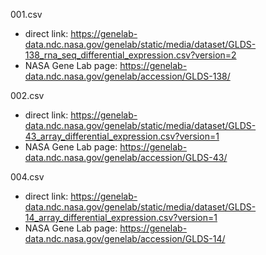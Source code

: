 001.csv <br>
* direct link: https://genelab-data.ndc.nasa.gov/genelab/static/media/dataset/GLDS-138_rna_seq_differential_expression.csv?version=2
* NASA Gene Lab page: https://genelab-data.ndc.nasa.gov/genelab/accession/GLDS-138/

002.csv <br>
* direct link: https://genelab-data.ndc.nasa.gov/genelab/static/media/dataset/GLDS-43_array_differential_expression.csv?version=1
* NASA Gene Lab page: https://genelab-data.ndc.nasa.gov/genelab/accession/GLDS-43/

004.csv <br>
* direct link:  https://genelab-data.ndc.nasa.gov/genelab/static/media/dataset/GLDS-14_array_differential_expression.csv?version=1
* NASA Gene Lab page: https://genelab-data.ndc.nasa.gov/genelab/accession/GLDS-14/ 
